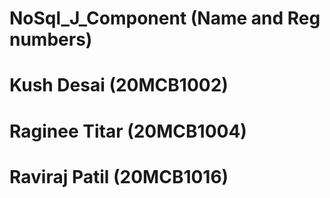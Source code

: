 # NoSql_J_Component (Name and Reg numbers)
# Kush Desai (20MCB1002)
# Raginee Titar (20MCB1004)
# Raviraj Patil (20MCB1016)
